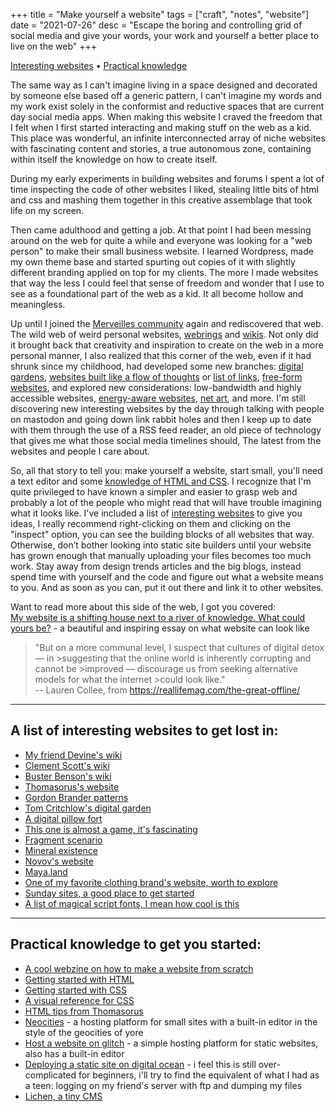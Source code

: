 +++
title = "Make yourself a website"
tags = ["craft", "notes", "website"]
date = "2021-07-26"
desc = "Escape the boring and controlling grid of social media and give your words, your work and yourself a better place to live on the web"
+++

<div class="table-of-contents">

[Interesting websites](#a-list-of-interesting-websites-to-get-lost-in) •
[Practical knowledge](#practical-knowledge-to-get-you-started)

</div>

The same way as I can't imagine living in a space designed and decorated by someone else based off a generic pattern, I can't imagine my words and my work exist solely in the conformist and reductive spaces that are current day social media apps. When making this website I craved the freedom that I felt when I first started interacting and making stuff on the web as a kid. This place was wonderful, an infinite interconnected array of niche websites with fascinating content and stories, a true autonomous zone, containing within itself the knowledge on how to create itself.

During my early experiments in building websites and forums I spent a lot of time inspecting the code of other websites I liked, stealing little bits of html and css and mashing them together in this creative assemblage that took life on my screen.

Then came adulthood and getting a job. At that point I had been messing around on the web for quite a while and everyone was looking for a "web person" to make their small business website. I learned Wordpress, made my own theme base and started spurting out copies of it with slightly different branding applied on top for my clients. The more I made websites that way the less I could feel that sense of freedom and wonder that I use to see as a foundational part of the web as a kid. It all become hollow and meaningless.

Up until I joined the [Merveilles community](https://merveilles.town/) again and rediscovered that web. The wild web of weird personal websites, [webrings](https://webring.xxiivv.com/#random) and [wikis](https://wiki.xxiivv.com/site/about.html). Not only did it brought back that creativity and inspiration to create on the web in a more personal manner, I also realized that this corner of the web, even if it had shrunk since my childhood, had developed some new branches: [digital gardens](https://tomcritchlow.com/2019/02/17/building-digital-garden/), [websites built like a flow of thoughts](http://npanzer.com/bog/cirzi.html) or [list of links](http://daywreckers.com/), [free-form websites](https://www.cellestialstudios.com/), and explored new considerations: low-bandwidth and highly accessible websites, [energy-aware websites](https://branch.climateaction.tech/), [net art](http://archive.rhizome.org/), and more. I'm still discovering new interesting websites by the day through talking with people on mastodon and going down link rabbit holes and then I keep up to date with them through the use of a RSS feed reader, an old piece of technology that gives me what those social media timelines should, The latest from the websites and people I care about.

So, all that story to tell you: make yourself a website, start small, you'll need a text editor and some [knowledge of HTML and CSS](#practical-knowledge-to-get-you-started). I recognize that I'm quite privileged to have known a simpler and easier to grasp web and probably a lot of the people who might read that will have trouble imagining what it looks like. I've included a list of [interesting websites](#a-list-of-interesting-websites-to-get-lost-in) to give you ideas, I really recommend right-clicking on them and clicking on the "inspect" option, you can see the building blocks of all websites that way. Otherwise, don’t bother looking into static site builders until your website has grown enough that manually uploading your files becomes too much work. Stay away from design trends articles and the big blogs, instead spend time with yourself and the code and figure out what a website means to you. And as soon as you can, put it out there and link it to other websites.

Want to read more about this side of the web, I got you covered:  
[My website is a shifting house next to a river of knowledge. What could yours be?](https://thecreativeindependent.com/essays/laurel-schwulst-my-website-is-a-shifting-house-next-to-a-river-of-knowledge-what-could-yours-be/) - a beautiful and inspiring essay on what website can look like

> "But on a more communal level, I suspect that cultures of digital detox — in >suggesting that the online world is inherently corrupting and cannot be >improved — discourage us from seeking alternative models for what the internet >could look like."  
> -- Lauren Collee, from https://reallifemag.com/the-great-offline/

---

## A list of interesting websites to get lost in:

- [My friend Devine's wiki](https://wiki.xxiivv.com/site/home.html)
- [Clement Scott's wiki](https://nchrs.xyz/site/home.html)
- [Buster Benson's wiki](https://notes.busterbenson.com/)
- [Thomasorus's website](https://thomasorus.com/home.html)
- [Gordon Brander patterns](http://gordonbrander.com/pattern/)
- [Tom Critchlow's digital garden](https://tomcritchlow.com/wiki/)
- [A digital pillow fort](https://eli.li/)
- [This one is almost a game, it's fascinating](https://sixey.es/crystal/)
- [Fragment scenario](http://fragmentscenario.com/index.html)
- [Mineral existence](https://mineralexistence.com/)
- [Novov's website](https://novov.me/index.html)
- [Maya.land](https://maya.land/)
- [One of my favorite clothing brand's website, worth to explore](https://online-ceramics.com/)
- [Sunday sites, a good place to get started](https://sundaysites.cafe/index.html)
- [A list of magical script fonts, I mean how cool is this](http://www.geocities.ws/nu_isis/fonts.html)

---

## Practical knowledge to get you started:

- [A cool webzine on how to make a website from scratch](https://solarpunk.cool/zines/web-zine-01/table-of-contents.html)
- [Getting started with HTML](https://developer.mozilla.org/en-US/docs/Learn/HTML/Introduction_to_HTML/Getting_started)
- [Getting started with CSS](https://developer.mozilla.org/en-US/docs/Learn/CSS/First_steps/Getting_started)
- [A visual reference for CSS](https://cssreference.io/)
- [HTML tips from Thomasorus](https://thomasorus.com/html-tips.html)
- [Neocities](https://neocities.org/) - a hosting platform for small sites with a built-in editor in the style of the geocities of yore
- [Host a website on glitch](https://glitch.com/create-project) - a simple hosting platform for static websites, also has a built-in editor
- [Deploying a static site on digital ocean](https://www.digitalocean.com/community/tutorials/how-to-deploy-a-static-website-to-the-cloud-with-digitalocean-app-platform) - i feel this is still over-complicated for beginners, i'll try to find the equivalent of what I had as a teen: logging on my friend's server with ftp and dumping my files
- [Lichen, a tiny CMS](https://lichen.sensorstation.co/)
